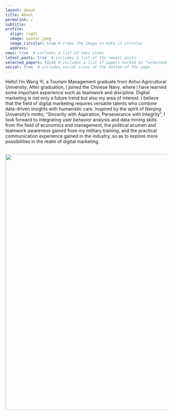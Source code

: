 ```yaml
---
layout: about
title: About
permalink: /
subtitle: 
profile:
  align: right
  image: avatar.jpeg
  image_circular: true # crops the image to make it circular
  address: 
news: true  # includes a list of news items
latest_posts: true  # includes a list of the newest posts
selected_papers: false # includes a list of papers marked as "selected={true}"
social: true  # includes social icons at the bottom of the page
---
```


Hello! I’m Wang Yi, a Tourism Management graduate from Anhui Agricultural University. After graduation, I joined the Chinese Navy, where l have learned some important experience such as teamwork and discipline. Digital marketing is not only a future trend but also my area of interest. I believe that the field of digital marketing requires versatile talents who combine data-driven insights with humanistic care. Inspired by the spirit of Nanjing University’s motto, “Sincerity with Aspiration, Perseverance with Integrity”, I look forward to integrating user behavior analysis and data mining skills from the field of economics and management, the political acumen and teamwork awareness gained from my military training, and the practical communication experience gained in the industry, so as to explore more possibilities in the realm of digital marketing.




<br>

<a href="https://github.com/SocratesClub/SocratesClub.github.io/edit/master/_pages/about.md">
  <img src="https://user-images.githubusercontent.com/543384/192227995-fdb3a693-2f68-4dc4-b9bd-06053066322f.png" width = "800" align="middle" />
</a>

<br>
